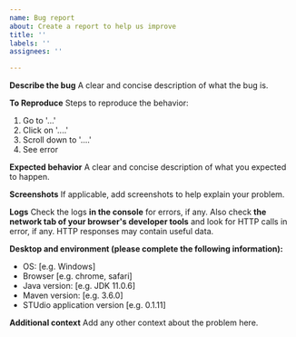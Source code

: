 ```yaml
---
name: Bug report
about: Create a report to help us improve
title: ''
labels: ''
assignees: ''

---
```


**Describe the bug**
A clear and concise description of what the bug is.

**To Reproduce**
Steps to reproduce the behavior:
1. Go to '...'
2. Click on '....'
3. Scroll down to '....'
4. See error

**Expected behavior**
A clear and concise description of what you expected to happen.

**Screenshots**
If applicable, add screenshots to help explain your problem.

**Logs**
Check the logs **in the console** for errors, if any.
Also check **the network tab of your browser's developer tools** and look for HTTP calls in error, if any. HTTP responses may contain useful data.

**Desktop and environment (please complete the following information):**
 - OS: [e.g. Windows]
 - Browser [e.g. chrome, safari]
 - Java version: [e.g. JDK 11.0.6]
 - Maven version: [e.g. 3.6.0]
 - STUdio application version [e.g. 0.1.11]

**Additional context**
Add any other context about the problem here.
